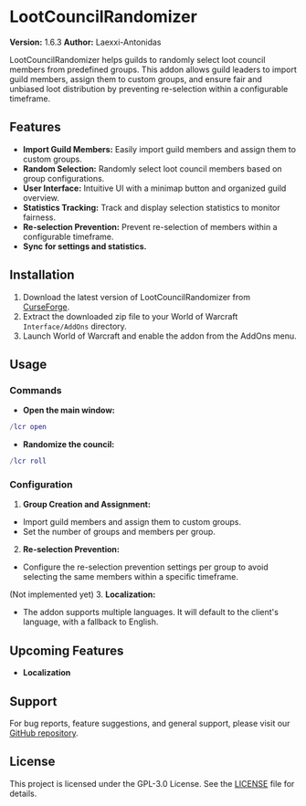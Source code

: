 # LootCouncilRandomizer

**Version:** 1.6.3
**Author:** Laexxi-Antonidas

LootCouncilRandomizer helps guilds to randomly select loot council members from predefined groups. This addon allows guild leaders to import guild members, assign them to custom groups, and ensure fair and unbiased loot distribution by preventing re-selection within a configurable timeframe.

## Features

- **Import Guild Members:** Easily import guild members and assign them to custom groups.
- **Random Selection:** Randomly select loot council members based on group configurations.
- **User Interface:** Intuitive UI with a minimap button and organized guild overview.
- **Statistics Tracking:** Track and display selection statistics to monitor fairness.
- **Re-selection Prevention:** Prevent re-selection of members within a configurable timeframe.
- **Sync for settings and statistics.**

## Installation

1. Download the latest version of LootCouncilRandomizer from [CurseForge](https://www.curseforge.com/wow/addons/lootcouncilrandomizer).
2. Extract the downloaded zip file to your World of Warcraft `Interface/AddOns` directory.
3. Launch World of Warcraft and enable the addon from the AddOns menu.

## Usage

### Commands

- **Open the main window:**

```lua
/lcr open
```

- **Randomize the council:**

```lua
/lcr roll
```

### Configuration

1. **Group Creation and Assignment:**

- Import guild members and assign them to custom groups.
- Set the number of groups and members per group.

2. **Re-selection Prevention:**

- Configure the re-selection prevention settings per group to avoid selecting the same members within a specific timeframe.

(Not implemented yet) 3. **Localization:**

- The addon supports multiple languages. It will default to the client's language, with a fallback to English.

## Upcoming Features

- **Localization**

## Support

For bug reports, feature suggestions, and general support, please visit our [GitHub repository](https://github.com/Laexxi/LootCouncilRandomizer).

## License

This project is licensed under the GPL-3.0 License. See the [LICENSE](LICENSE) file for details.
